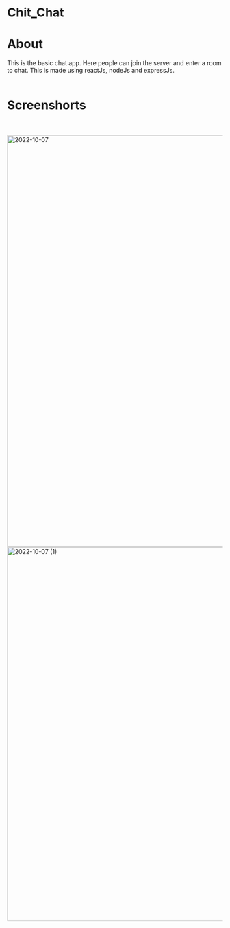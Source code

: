 # Chit_Chat
# About
This is the basic chat app. Here people can join the server and enter a room to chat. This is made using reactJs, nodeJs and expressJs.
<br><br>
<h1> Screenshorts</h1>
<br><br>


<img width="960" alt="2022-10-07" src="https://user-images.githubusercontent.com/96379277/194505140-ddad4abc-67ec-4886-bf34-5f99d90d25ff.png">

<img width="872" alt="2022-10-07 (1)" src="https://user-images.githubusercontent.com/96379277/194504953-f1d6144c-4f31-40b1-9ddd-c364c9a432de.png">
